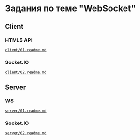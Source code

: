 # Задания по теме "WebSocket"

## Client
### HTML5 API
[`client/01.readme.md`](./client/01.readme.md)

### Socket.IO
[`client/02.readme.md`](./client/02.readme.md)

## Server
### WS
[`server/01.readme.md`](./server/01.readme.md)

### Socket.IO
[`server/02.readme.md`](./server/02.readme.md)
